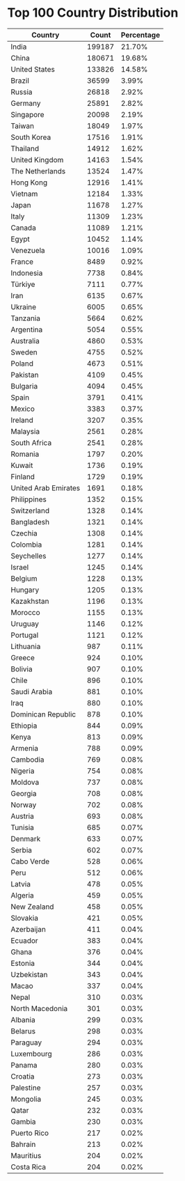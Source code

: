 # Top 100 Country Distribution
| Country | Count | Percentage |
|----|----|----|
| India | 199187 | 21.70% |
| China | 180671 | 19.68% |
| United States | 133826 | 14.58% |
| Brazil | 36599 | 3.99% |
| Russia | 26818 | 2.92% |
| Germany | 25891 | 2.82% |
| Singapore | 20098 | 2.19% |
| Taiwan | 18049 | 1.97% |
| South Korea | 17516 | 1.91% |
| Thailand | 14912 | 1.62% |
| United Kingdom | 14163 | 1.54% |
| The Netherlands | 13524 | 1.47% |
| Hong Kong | 12916 | 1.41% |
| Vietnam | 12184 | 1.33% |
| Japan | 11678 | 1.27% |
| Italy | 11309 | 1.23% |
| Canada | 11089 | 1.21% |
| Egypt | 10452 | 1.14% |
| Venezuela | 10016 | 1.09% |
| France | 8489 | 0.92% |
| Indonesia | 7738 | 0.84% |
| Türkiye | 7111 | 0.77% |
| Iran | 6135 | 0.67% |
| Ukraine | 6005 | 0.65% |
| Tanzania | 5664 | 0.62% |
| Argentina | 5054 | 0.55% |
| Australia | 4860 | 0.53% |
| Sweden | 4755 | 0.52% |
| Poland | 4673 | 0.51% |
| Pakistan | 4109 | 0.45% |
| Bulgaria | 4094 | 0.45% |
| Spain | 3791 | 0.41% |
| Mexico | 3383 | 0.37% |
| Ireland | 3207 | 0.35% |
| Malaysia | 2561 | 0.28% |
| South Africa | 2541 | 0.28% |
| Romania | 1797 | 0.20% |
| Kuwait | 1736 | 0.19% |
| Finland | 1729 | 0.19% |
| United Arab Emirates | 1691 | 0.18% |
| Philippines | 1352 | 0.15% |
| Switzerland | 1328 | 0.14% |
| Bangladesh | 1321 | 0.14% |
| Czechia | 1308 | 0.14% |
| Colombia | 1281 | 0.14% |
| Seychelles | 1277 | 0.14% |
| Israel | 1245 | 0.14% |
| Belgium | 1228 | 0.13% |
| Hungary | 1205 | 0.13% |
| Kazakhstan | 1196 | 0.13% |
| Morocco | 1155 | 0.13% |
| Uruguay | 1146 | 0.12% |
| Portugal | 1121 | 0.12% |
| Lithuania | 987 | 0.11% |
| Greece | 924 | 0.10% |
| Bolivia | 907 | 0.10% |
| Chile | 896 | 0.10% |
| Saudi Arabia | 881 | 0.10% |
| Iraq | 880 | 0.10% |
| Dominican Republic | 878 | 0.10% |
| Ethiopia | 844 | 0.09% |
| Kenya | 813 | 0.09% |
| Armenia | 788 | 0.09% |
| Cambodia | 769 | 0.08% |
| Nigeria | 754 | 0.08% |
| Moldova | 737 | 0.08% |
| Georgia | 708 | 0.08% |
| Norway | 702 | 0.08% |
| Austria | 693 | 0.08% |
| Tunisia | 685 | 0.07% |
| Denmark | 633 | 0.07% |
| Serbia | 602 | 0.07% |
| Cabo Verde | 528 | 0.06% |
| Peru | 512 | 0.06% |
| Latvia | 478 | 0.05% |
| Algeria | 459 | 0.05% |
| New Zealand | 458 | 0.05% |
| Slovakia | 421 | 0.05% |
| Azerbaijan | 411 | 0.04% |
| Ecuador | 383 | 0.04% |
| Ghana | 376 | 0.04% |
| Estonia | 344 | 0.04% |
| Uzbekistan | 343 | 0.04% |
| Macao | 337 | 0.04% |
| Nepal | 310 | 0.03% |
| North Macedonia | 301 | 0.03% |
| Albania | 299 | 0.03% |
| Belarus | 298 | 0.03% |
| Paraguay | 294 | 0.03% |
| Luxembourg | 286 | 0.03% |
| Panama | 280 | 0.03% |
| Croatia | 273 | 0.03% |
| Palestine | 257 | 0.03% |
| Mongolia | 245 | 0.03% |
| Qatar | 232 | 0.03% |
| Gambia | 230 | 0.03% |
| Puerto Rico | 217 | 0.02% |
| Bahrain | 213 | 0.02% |
| Mauritius | 204 | 0.02% |
| Costa Rica | 204 | 0.02% |
